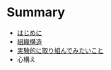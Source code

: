 # Summary

* [はじめに](README.md)
* [組織構造](ORGANIZATION.md)
* [実験的に取り組んでみたいこと](EXPERIMENTAL.md)
* 心構え

